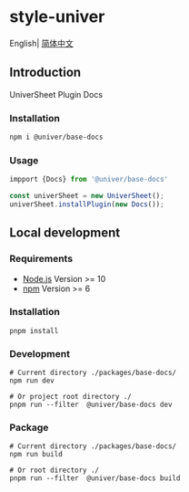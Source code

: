 # style-univer

English| [简体中文](./README-zh.md)

## Introduction

UniverSheet Plugin Docs

### Installation

```bash
npm i @univer/base-docs
```

### Usage

```js
impport {Docs} from '@univer/base-docs'

const univerSheet = new UniverSheet();
univerSheet.installPlugin(new Docs());
```

## Local development

### Requirements

-   [Node.js](https://nodejs.org/en/) Version >= 10
-   [npm](https://www.npmjs.com/) Version >= 6

### Installation

```
pnpm install
```

### Development

```
# Current directory ./packages/base-docs/
npm run dev

# Or project root directory ./
pnpm run --filter  @univer/base-docs dev
```

### Package

```
# Current directory ./packages/base-docs/
npm run build

# Or root directory ./
pnpm run --filter  @univer/base-docs build
```
